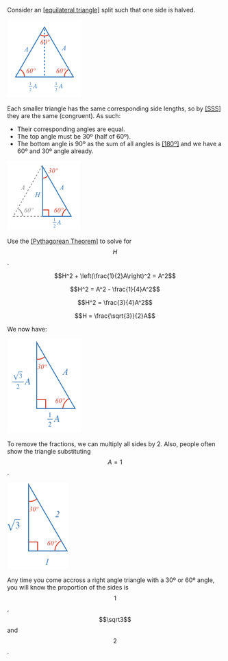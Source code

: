 Consider an [[equilateral triangle]]((qr,'Math/Geometry_1/Equilateral/base/Main',#00756F)) split such that one side is halved.

![](equil.png)

Each smaller triangle has the same corresponding side lengths, so by [[SSS]]((qr,'Math/Geometry_1/CongruentTriangles/base/Sss',#00756F)) they are the same (congruent). As such:

* Their corresponding angles are equal.
* The top angle must be 30º (half of 60º).
* The bottom angle is 90º as the sum of all angles is [[180º]]((qr,'Math/Geometry_1/Triangles/base/AngleSum',#00756F)) and we have a 60º and 30º angle already.

![](half.png)

Use the [[Pythagorean Theorem]]((qr,'Math/Geometry_1/RightAngleTriangles/base/Pythagorus',#00756F)) to solve for $$H$$.

$$H^2 + \left(\frac{1}{2}A\right)^2 = A^2$$

$$H^2 = A^2 - \frac{1}{4}A^2$$

$$H^2 = \frac{3}{4}A^2$$

$$H = \frac{\sqrt{3}}{2}A$$

We now have:

![](fractions.png)

To remove the fractions, we can multiply all sides by 2. Also, people often show the triangle substituting $$A = 1$$.

![](final.png)

Any time you come accross a right angle triangle with a 30º or 60º angle, you will know the proportion of the sides is $$1$$, $$\sqrt3$$ and $$2$$.

<!-- 
### Example Equation:

$$\definecolor{g}{RGB}{29,177,0}\definecolor{b}{RGB}{0,118,186}\definecolor{r}{RGB}{238,34,12}\definecolor{v}{RGB}{203,41,123}\defineColor{gr}{100,100,100}$$

### Example Image
![](./test-image.png)

### Example QR
[[here]]((qr,'Math/Geometry_1/Triangles/base/AngleSumPres',#00756F)) -->
